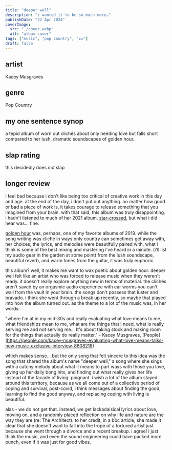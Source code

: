 ```yaml
---
title: "deeper well"
description: "i wanted it to be so much more…"
publishDate: "22 Apr 2024"
coverImage:
  src: "./cover.webp"
  alt: "album cover"
tags: ["music", "pop country", "★★"]
draft: false
---
```


## artist

Kacey Musgraves

## genre

Pop Country

## my one sentence synop

a tepid album of worn out clichés about only needing love but falls short compared to her lush, dramatic soundscapes of golden hour..

## slap rating

this decidedly does _not_ slap

## longer review

i feel bad because i don't like being too critical of creative work in this day and age. at the end of the day, i don't put out anything. no matter how good or bad a piece of work is, it takes courage to release something that you imagined from your brain. with that said, this album was truly disappointing. i hadn't listened to much of her 2021 album, [star-crossed](https://open.spotify.com/album/6y9LbrjY2TpaLvtbE7FTkc?si=908fe6e9222341d2), but what i did hear was... fine.

[golden hour](https://open.spotify.com/album/7f6xPqyaolTiziKf5R5Z0c?si=TAQK5zikTOK0L88pQJYDNg) was, perhaps, one of my favorite albums of 2019. while the song writing was cliché in ways only country can sometimes get away with, her choices, the lyrics, and melodies were beautifully paired with, what i think is some of the best mixing and mastering i've heard in a minute. (i'll list my audio gear in the garden at some point) from the lush soundscape, beautiful reverb, and warm tones from the guitar, it was truly euphoric.

this album? well, it makes me want to wax poetic about golden hour. deeper well felt like an artist who was forced to release music when they weren't ready. it doesn't really explore anything new in terms of material. the clichés aren't saved by an orgasmic audio experience with ear worms you can't wall from the vault in your brain. the songs don't possess that luster and bravado. i think she went through a break up recently, so maybe that played into how the album turned out. as the theme to a lot of the music was, in her words:

"where I'm at in my mid-30s and really evaluating what love means to me, what friendships mean to me, what are the things that I need, what is really serving me and not serving me... It's about taking stock and making room for the things that actually do really matter." - Kacey Musgraves, [People}(https://people.com/kacey-musgraves-evaluating-what-love-means-talks-new-music-exclusive-interview-8608218)

which makes sense... but the only song that felt sincere to this idea was the song that shared the album's name "deeper well," a song where she sings with a catchy melody about what it means to part ways with those you love, giving up her daily bong hits, and finding out what really gives her life instead of the facade of living. poignant. i wish a lot of the album stayed around this territory, because as we all come out of a collective period of coping and survival, post-covid, i think messages about finding the good, learning to find the good anyway, and replacing coping with living is beautiful.

alas - we do not get that. instead, we get lackadaisical lyrics about love, moving on, and a randomly placed reflection on why life and nature are the way they are (re: The Architect). to her credit, in a bbc article, she made it clear that she doesn't want to fall into the trope of a tortured artist just because she went through a divorce and a recent breakup. i agree! i just think the music, and even the sound engineering could have packed more punch, even if it was just for good vibes.
